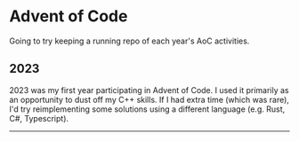 # Advent of Code 

Going to try keeping a running repo of each year's AoC activities.

## 2023

2023 was my first year participating in Advent of Code. I used it primarily as an opportunity to dust off my C++ skills.
If I had extra time (which was rare), I'd try reimplementing some solutions using a different language (e.g. Rust, C#, Typescript). 

---
